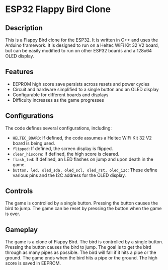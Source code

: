 # ESP32 Flappy Bird Clone
## Description
This is a Flappy Bird clone for the ESP32. It is written in C++ and uses the Arduino framework. It is designed to run on a Heltec WiFi Kit 32 V2 board, but can be easily modified to run on other ESP32 boards and a 128x64 OLED display.

## Features
- EEPROM high score save persists across resets and power cycles
- Circuit and hardware simplified to a single button and an OLED display
- Configurable for different boards and displays
- Difficulty increases as the game progresses

## Configurations
The code defines several configurations, including:

- `HELTEC_BOARD`: If defined, the code assumes a Heltec WiFi Kit 32 V2 board is being used.
- `flipped`: If defined, the screen display is flipped.
- `clear_hiscore`: If defined, the high score is cleared.
- `flash_led`: If defined, an LED flashes on jump and upon death in the game.
- `button, led, oled_sda, oled_scl, oled_rst, oled_i2c`: These define various pins and the I2C address for the OLED display.

## Controls
The game is controlled by a single button. Pressing the button causes the bird to jump. The game can be reset by pressing the button when the game is over.

## Gameplay
The game is a clone of Flappy Bird. The bird is controlled by a single button. Pressing the button causes the bird to jump. The goal is to get the bird through as many pipes as possible. The bird will fall if it hits a pipe or the ground. The game ends when the bird hits a pipe or the ground. The high score is saved in EEPROM.
